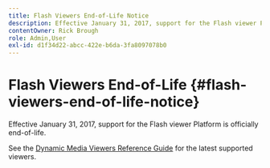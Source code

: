 ```yaml
---
title: Flash Viewers End-of-Life Notice
description: Effective January 31, 2017, support for the Flash viewer Platform is officially end-of-life.
contentOwner: Rick Brough
role: Admin,User
exl-id: d1f34d22-abcc-422e-b6da-3fa8097078b0
---
```

# Flash Viewers End-of-Life {#flash-viewers-end-of-life-notice}

Effective January 31, 2017, support for the Flash viewer Platform is officially end-of-life.

See the [Dynamic Media Viewers Reference Guide](https://experienceleague.adobe.com/docs/dynamic-media-developer-resources.html) for the latest supported viewers.
